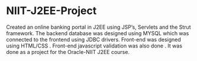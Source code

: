NIIT-J2EE-Project
=================

Created an online banking portal  in J2EE using JSP’s, Servlets and the Strut framework. The backend database was designed using MYSQL which was connected to the frontend using JDBC drivers. Front-end was designed using HTML/CSS . Front-end javascript validation was also done .  It was done as a project for the Oracle-NIIT J2EE course.
